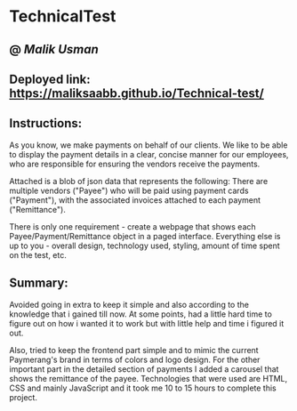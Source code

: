 # TechnicalTest
## @ *Malik Usman*

## Deployed link: https://maliksaabb.github.io/Technical-test/

## Instructions:
As you know, we make payments on behalf of our clients. We like to be able to display the payment details in a clear, concise manner for our employees, who are responsible for ensuring the vendors receive the payments.

Attached is a blob of json data that represents the following: There are multiple vendors ("Payee") who will be paid using payment cards ("Payment"), with the associated invoices attached to each payment ("Remittance").

There is only one requirement - create a webpage that shows each Payee/Payment/Remittance object in a paged interface. Everything else is up to you - overall design, technology used, styling, amount of time spent on the test, etc.

## Summary:
Avoided going in extra to keep it simple and also according to the knowledge that i gained till now. At some points, had a little hard time to figure out on how i wanted it to work but with little help and time i figured it out.

Also, tried to keep the frontend part simple and to mimic the current Paymerang's brand in terms of colors and logo design. For the other important part in the detailed section of payments I added a carousel that shows the remittance of the payee. Technologies that were used are HTML, CSS and mainly JavaScript and it took me 10 to 15 hours to complete this project.


